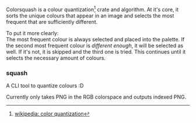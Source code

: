 Colorsquash is a colour quantization[^1] crate and algorithm.
At it's core, it sorts the unique colours that appear in an image
and selects the most frequent that are sufficiently different.

To put it more clearly:  
The most frequent colour is always selected and placed into the palette.
If the second most frequent colour is *different enough*, it will be selected
as well. If it's not, it is skipped and the third one is tried. This continues
until it selects the necessary amount of colours.

[^1]: [wikipedia: color quantization](https://en.wikipedia.org/wiki/Color_quantization)

### squash
A CLI tool to quantize colours :D

Currently only takes PNG in the RGB colorspace and outputs indexed PNG.